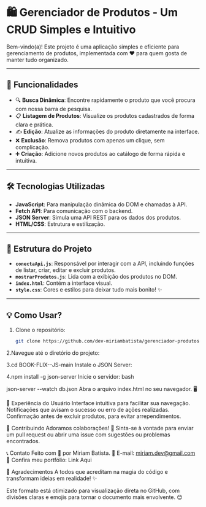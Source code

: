 # 🛍️ Gerenciador de Produtos - Um CRUD Simples e Intuitivo

Bem-vindo(a)! Este projeto é uma aplicação simples e eficiente para gerenciamento de produtos, implementada com ❤️ para quem gosta de manter tudo organizado.

---

## 🚀 Funcionalidades

- 🔍 **Busca Dinâmica**: Encontre rapidamente o produto que você procura com nossa barra de pesquisa.  
- 📋 **Listagem de Produtos**: Visualize os produtos cadastrados de forma clara e prática.  
- ✍️ **Edição**: Atualize as informações do produto diretamente na interface.  
- ❌ **Exclusão**: Remova produtos com apenas um clique, sem complicação.  
- ➕ **Criação**: Adicione novos produtos ao catálogo de forma rápida e intuitiva.  

---

## 🛠️ Tecnologias Utilizadas

- **JavaScript**: Para manipulação dinâmica do DOM e chamadas à API.  
- **Fetch API**: Para comunicação com o backend.  
- **JSON Server**: Simula uma API REST para os dados dos produtos.  
- **HTML/CSS**: Estrutura e estilização.  

---

## 📂 Estrutura do Projeto

- **`conectaApi.js`**: Responsável por interagir com a API, incluindo funções de listar, criar, editar e excluir produtos.  
- **`mostrarProdutos.js`**: Lida com a exibição dos produtos no DOM.  
- **`index.html`**: Contém a interface visual.  
- **`style.css`**: Cores e estilos para deixar tudo mais bonito! ✨  

---

## 💡 Como Usar?

1. Clone o repositório:  
   ```bash
   git clone https://github.com/dev-miriambatista/gerenciador-produtos.git
2.Navegue até o diretório do projeto:

3.cd BOOK-FLIX--JS-main
Instale o JSON Server:

4.npm install -g json-server
Inicie o servidor:
bash

json-server --watch db.json
Abra o arquivo index.html no seu navegador. 🖥️

🥳 Experiência do Usuário
Interface intuitiva para facilitar sua navegação.
Notificações que avisam o sucesso ou erro de ações realizadas.
Confirmação antes de excluir produtos, para evitar arrependimentos.

🤝 Contribuindo
Adoramos colaborações! 🌟
Sinta-se à vontade para enviar um pull request ou abrir uma issue com sugestões ou problemas encontrados.

📞 Contato
Feito com 💙 por Miriam Batista.
📧 E-mail: miriam.dev@gmail.com
💼 Confira meu portfólio: Link Aqui

🌟 Agradecimentos
A todos que acreditam na magia do código e transformam ideias em realidade! ✨

Este formato está otimizado para visualização direta no GitHub, com divisões claras e emojis para tornar o documento mais envolvente. 😊
